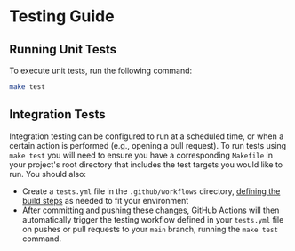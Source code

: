 # Testing Guide

## Running Unit Tests

To execute unit tests, run the following command:

```bash
make test
```

## Integration Tests

Integration testing can be configured to run at a scheduled time, or when a certain action is performed (e.g., opening a pull request). To run tests using ```make test``` you will need to ensure you have a corresponding ```Makefile``` in your project's root directory that includes the test targets you would like to run. You should also:

- Create a ```tests.yml``` file in the ```.github/workflows``` directory, [defining the build steps] as needed to fit your environment
- After committing and pushing these changes, GitHub Actions will then automatically trigger the testing workflow defined in your ```tests.yml``` file on pushes or pull requests to your ```main``` branch, running the ```make test``` command.

[defining the build steps]: https://docs.github.com/en/actions/tutorials/create-an-example-workflow
